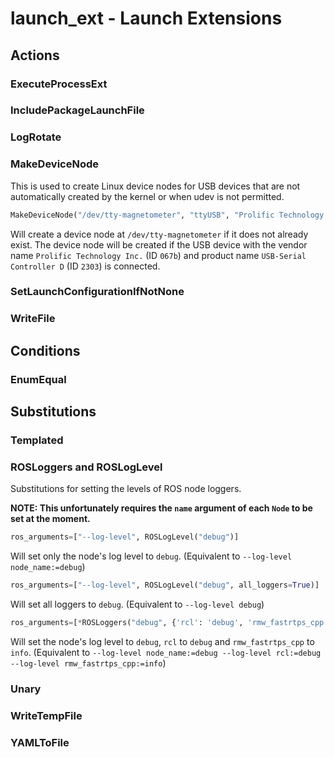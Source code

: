 # launch_ext - Launch Extensions

## Actions

### ExecuteProcessExt

### IncludePackageLaunchFile

### LogRotate

### MakeDeviceNode

This is used to create Linux device nodes for USB devices that are not automatically created by the kernel or when udev is not permitted.

```python
MakeDeviceNode("/dev/tty-magnetometer", "ttyUSB", "Prolific Technology Inc.", "USB-Serial Controller D")
```

Will create a device node at `/dev/tty-magnetometer` if it does not already exist. The device node will be created if the USB device with the vendor name `Prolific Technology Inc.` (ID `067b`) and product name `USB-Serial Controller D` (ID `2303`) is connected.

### SetLaunchConfigurationIfNotNone

### WriteFile

## Conditions

### EnumEqual

## Substitutions

### Templated

### ROSLoggers and ROSLogLevel
Substitutions for setting the levels of ROS node loggers.

**NOTE: This unfortunately requires the `name` argument of each `Node` to be set at the moment.**

```python
ros_arguments=["--log-level", ROSLogLevel("debug")]
```

Will set only the node's log level to `debug`. (Equivalent to `--log-level node_name:=debug`)

```python
ros_arguments=["--log-level", ROSLogLevel("debug", all_loggers=True)]
```

Will set all loggers to `debug`. (Equivalent to `--log-level debug`)

```python
ros_arguments=[*ROSLoggers("debug", {'rcl': 'debug', 'rmw_fastrtps_cpp': 'info'})]
```

Will set the node's log level to `debug`, `rcl` to `debug` and `rmw_fastrtps_cpp` to `info`.
(Equivalent to `--log-level node_name:=debug --log-level rcl:=debug --log-level rmw_fastrtps_cpp:=info`)

### Unary

### WriteTempFile

### YAMLToFile

